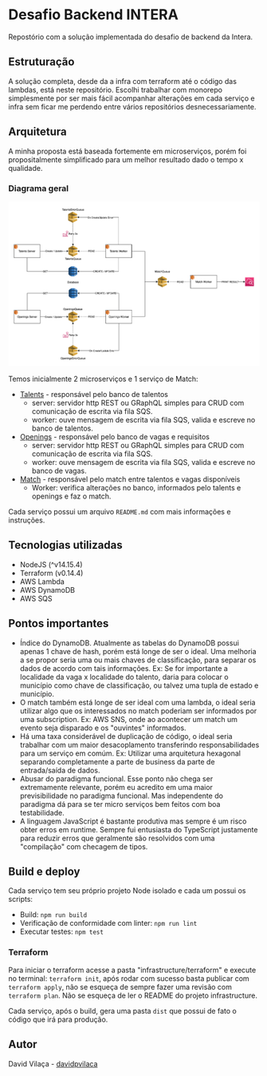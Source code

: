 # Desafio Backend INTERA

Repostório com a solução implementada do desafio de backend da Intera.

## Estruturação

A solução completa, desde da a infra com terraform até o código das lambdas, está neste repositório. Escolhi trabalhar com monorepo simplesmente por ser mais fácil acompanhar alterações em cada serviço e infra sem ficar me perdendo entre vários repositórios desnecessariamente.

## Arquitetura

A minha proposta está baseada fortemente em microserviços, porém foi propositalmente simplificado para um melhor resultado dado o tempo x qualidade.

### Diagrama geral

![diagrama](.github/images/general-diagram.png)

Temos inicialmente 2 microserviços e 1 serviço de Match:

- [Talents](talents) - responsável pelo banco de talentos
  - server: servidor http REST ou GRaphQL simples para CRUD com comunicação de escrita via fila SQS.
  - worker: ouve mensagem de escrita via fila SQS, valida e escreve no banco de talentos.
- [Openings](openings) - responsável pelo banco de vagas e requisitos
  - server: servidor http REST ou GRaphQL simples para CRUD com comunicação de escrita via fila SQS.
  - worker: ouve mensagem de escrita via fila SQS, valida e escreve no banco de vagas.
- [Match](match) - responsável pelo match entre talentos e vagas disponíveis
  - Worker: verifica alterações no banco, informados pelo talents e openings e faz o match.

Cada serviço possui um arquivo `README.md` com mais informações e instruções.

## Tecnologias utilizadas

- NodeJS (^v14.15.4)
- Terraform (v0.14.4)
- AWS Lambda
- AWS DynamoDB
- AWS SQS

## Pontos importantes

- Índice do DynamoDB. Atualmente as tabelas do DynamoDB possui apenas 1 chave de hash, porém está longe de ser o ideal. Uma melhoria a se propor seria uma ou mais chaves de classificação, para separar os dados de acordo com tais informações. Ex: Se for importante a localidade da vaga x localidade do talento, daria para colocar o município como chave de classificação, ou talvez uma tupla de estado e município.
- O match também está longe de ser ideal com uma lambda, o ideal seria utilizar algo que os interessados no match poderiam ser informados por uma subscription. Ex: AWS SNS, onde ao acontecer um match um evento seja disparado e os "ouvintes" informados.
- Há uma taxa considerável de duplicação de código, o ideal seria trabalhar com um maior desacoplamento transferindo responsabilidades para um serviço em comúm. Ex: Utilizar uma arquitetura hexagonal separando completamente a parte de business da parte de entrada/saída de dados.
- Abusar do paradigma funcional. Esse ponto não chega ser extremamente relevante, porém eu acredito em uma maior previsibilidade no paradigma funcional. Mas independente do paradigma dá para se ter micro serviços bem feitos com boa testabilidade.
- A linguagem JavaScript é bastante produtiva mas sempre é um risco obter erros em runtime. Sempre fui entusiasta do TypeScript justamente para reduzir erros que geralmente são resolvidos com uma "compilação" com checagem de tipos.

## Build e deploy

Cada serviço tem seu próprio projeto Node isolado e cada um possui os scripts:

- Build: `npm run build`
- Verificação de conformidade com linter: `npm run lint`
- Executar testes: `npm test`

### Terraform

Para iniciar o terraform acesse a pasta "infrastructure/terraform" e execute no terminal: `terraform init`, após rodar com sucesso basta publicar com `terraform apply`, não se esqueça de sempre fazer uma revisão com `terraform plan`. Não se esqueça de ler o README do projeto infrastructure.

Cada serviço, após o build, gera uma pasta `dist` que possui de fato o código que irá para produção.

## Autor

David Vilaça - [davidpvilaca](https://github.com/davidpvilaca)
